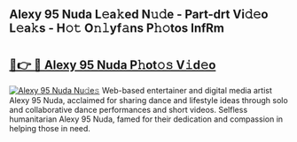 ## Alexy 95 Nuda L𝚎a𝚔ed N𝚞𝚍e - Part-drt Vi𝚍𝚎o L𝚎a𝚔s - H𝚘𝚝 O𝚗𝚕yf𝚊ns P𝚑𝚘tos InfRm

# <h2><a href="http://kfd4x8p.oniu.top/?m=Alexy+95+Nuda">🔗👉 🔴 Alexy 95 Nuda P𝚑ot𝚘𝚜 V𝚒d𝚎o</a></h2>

[![Alexy 95 Nuda Nu𝚍e𝚜](https://i.imgur.com/0qMVB7G.gif)](http://kfd4x8p.oniu.top/?m=Alexy+95+Nuda)
Web-based entertainer and digital media artist Alexy 95 Nuda, acclaimed for sharing dance and lifestyle ideas through solo and collaborative dance performances and short videos. Selfless humanitarian Alexy 95 Nuda, famed for their dedication and compassion in helping those in need.  
